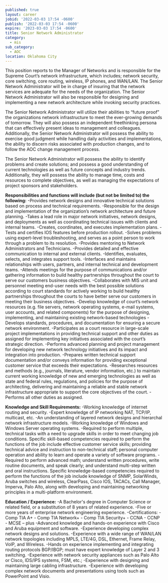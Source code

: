 ```yaml
---
published: true
layout: career
jobid: '2022-03-03 17:54 -0600'
publish: '2022-03-03 17:54 -0600'
expire: '2023-03-03 17:54 -0600'
title: Senior Network Administrator
category:
  - mis
sub_category:
  - AOC
location: Oklahoma City
---
```

This position reports to the Manager of Networks and is responsible for the Supreme Court’s network infrastructure, which includes; network security, core switching, core routing, wireless, IP phones, and WAN/LAN.  The Senior Network Administrator will be in charge of insuring that the network services are adequate for the needs of the organization.  The Senior Network Administrator will also be responsible for designing and implementing a new network architecture while invoking security practices. 

The Senior Network Administrator will utilize their abilities to “future proof” the organizations network infrastructure to meet the ever-growing demands of tomorrow. They will also possess an independent freethinking persona that can effectively present ideas to management and colleagues.  Additionally, the Senior Network Administrator will possess the ability to exercise good judgment while handling daily activities and implementations, the ability to discern risks associated with production changes, and to follow the AOC change management process.    

The Senior Network Administrator will possess the ability to identify problems and create solutions; and possess a good understanding of current technologies as well as future concepts and industry trends.  Additionally, they will possess the ability to manage time, costs and resources to complete objectives, as well as managing the expectations of project sponsors and stakeholders.   

**Responsibilities and functions will include (but not be limited to) the following:**
-Provides network designs and innovative technical solutions based on process and technical requirements.
-Responsible for the design and implementation of the organization’s network architecture and future planning.
-Takes a lead role in major network initiatives, network designs, and deployments as well as coordinating technical issues with clients and internal teams.
-Creates, coordinates, and executes implementation plans.
-Tests and certifies IOS features before production rollout.
-Solves problems using expert-level troubleshooting, and serves as a point person to work through a problem to its resolution.
-Provides mentoring to Network Administrators and Technicians.
-Provides detailed and effective communication to internal and external clients.
-Identifies, evaluates, selects, and integrates support tools.
-Interfaces and maintains relationships with users, partners, and internal technical and development teams.
-Attends meetings for the purpose of communications and/or gathering information to build healthy partnerships throughout the court to serve our customers business objectives.
-Collaborates with MIS unit and personnel meeting end-user needs with the best possible solutions according to court standards for actively working to build healthy partnerships throughout the courts to have better serve our customers in meeting their business objectives.
-Develop knowledge of court’s network resources (e.g. file servers, network operating systems, e-mail systems, user accounts, and related components) for the purpose of designing, implementing, and maintaining existing network-based technologies
-Develops standards, procedures, and documentation for ensuring a secure network environment.
-Participates as a court resource in large-scale project implementations in providing technical support and other duties as assigned for implementing key initiatives associated with the court’s strategic direction.
-Performs advanced planning and project management for developing new network technology initiatives and its impact and integration into production.
-Prepares written technical support documentation and/or conveys information for providing exceptional customer service that exceeds their expectations.
-Researches resources and methods (e.g., journals, literature, vendor information, etc.) to maintain current working knowledge of new and emerging technologies as well as state and federal rules, regulations, and policies for the purpose of architecting, delivering and maintaining a reliable and stable network infrastructure appropriate to support the core objectives of the court.
-Performs all other duties as assigned.
 
**Knowledge and Skill Requirements:**
-Working knowledge of internet routing and security.
-Expert knowledge of IP networking NAT, TCP/IP, multicast, etc.
-An understanding of layered network designs and hierarchal network infrastructure models.
-Working knowledge of Windows and Windows Server operating systems.
-Required to perform multiple, technical tasks with a need to upgrade skills in order to meet changing job conditions. Specific skill-based competencies required to perform the functions of the job include effective customer service skills; providing technical advice and instruction to non-technical staff; personal computer operation and ability to learn and operate a variety of software programs.
-Required to perform advanced math; understand written procedures, write routine documents, and speak clearly; and understand multi-step written and oral instructions. Specific knowledge-based competencies required to perform the functions of the job include knowledge of SNMP, SolarWinds, Aruba switches and wireless, ClearPass, Cisco IOS, TACACs, Call Manager, Imperva, Palo Alto, along with developing and maintaining networking principles in a multi-platform environment.

**Education / Experience:**
-A Bachelor's degree in Computer Science or related field, or a substitution of 8 years of related experience.
-Five or more years of enterprise network engineering experience.
-Certifications:
    - Comp TIA A+
    - Comp TIA Network+
    - Comp TIA Security+
    - CCNA
    - CCNP
    - MCSE – plus
-Advanced knowledge and hands-on experience with Cisco and Aruba equipment and software.
-Experience developing complex network designs and solutions.
-Experience with a wide range of WAN/LAN network topologies including MPLS, LTE/4G, DSL, Ethernet, Frame Relay, VoIP, and Wireless.
-Hands on experience implementing and integrating routing protocols BGP/IBGP; must have expert knowledge of Layer 2 and 3 switching.
-Experience with network security appliances such as Palo Alto or Cisco, IDS/IPS systems, FSM, etc.;
-Experience with designing and maintaining large cabling infrastructure.
-Experience with developing complex network documents and presentations using tools such as PowerPoint and Visio.

